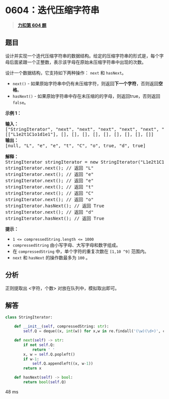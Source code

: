 # 0604：迭代压缩字符串


> <u>**[力扣第 604 题](https://leetcode.cn/problems/design-compressed-string-iterator/)**</u>

## 题目

<p>设计并实现一个迭代压缩字符串的数据结构。给定的压缩字符串的形式是，每个字母后面紧跟一个正整数，表示该字母在原始未压缩字符串中出现的次数。</p>

<p>设计一个数据结构，它支持如下两种操作： <code>next</code> 和 <code>hasNext</code>。</p>

<ul>
<li><code>next()</code> - 如果原始字符串中仍有未压缩字符，则返回<strong>下一个字符</strong>，否则返回<strong>空格</strong>。</li>
<li><code>hasNext()</code> - 如果原始字符串中存在未压缩的的字母，则返回true，否则返回<code>false</code>。</li>
</ul>



<p><strong>示例 1：</strong></p>

<pre>
<strong>输入：</strong>
["StringIterator", "next", "next", "next", "next", "next", "next", "hasNext", "next", "hasNext"]
[["L1e2t1C1o1d1e1"], [], [], [], [], [], [], [], [], []]
<b>输出：</b>
[null, "L", "e", "e", "t", "C", "o", true, "d", true]

<strong>解释：</strong>
StringIterator stringIterator = new StringIterator("L1e2t1C1o1d1e1");
stringIterator.next(); // 返回 "L"
stringIterator.next(); // 返回 "e"
stringIterator.next(); // 返回 "e"
stringIterator.next(); // 返回 "t"
stringIterator.next(); // 返回 "C"
stringIterator.next(); // 返回 "o"
stringIterator.hasNext(); // 返回 True
stringIterator.next(); // 返回 "d"
stringIterator.hasNext(); // 返回 True</pre>



<p><strong>提示：</strong></p>

<ul>
<li><code>1 &lt;= compressedString.length &lt;= 1000</code></li>
<li><code>compressedString</code> 由小写字母、大写字母和数字组成。</li>
<li>在 <code>compressedString</code> 中，单个字符的重复次数在 <code>[1,10 ^9]</code> 范围内。</li>
<li><code>next</code> 和 <code>hasNext</code> 的操作数最多为 <code>100</code> 。</li>
</ul>


## 分析

正则提取出 <字符，个数> 对放在队列中，模拟取出即可。

## 解答

```python
class StringIterator:

    def __init__(self, compressedString: str):
        self.Q = deque((x, int(w)) for x,w in re.findall('(\w)(\d+)', compressedString))

    def next(self) -> str:
        if not self.Q:
            return ' '
        x, w = self.Q.popleft()
        if w-1:
            self.Q.appendleft((x, w-1))
        return x

    def hasNext(self) -> bool:
        return bool(self.Q)
```

48 ms
